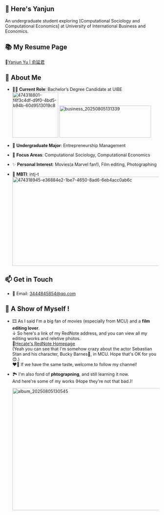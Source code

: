 ## 👋 Here's Yanjun 
An undergraduate student exploring [Computational Sociology and Computational Economics] at University of International Business and Economics.  


## 📚 My Resume Page
🔗[Yanjun Yu | 俞延君](https://hecate-yu.github.io "Click to visit my resume page.")


## 🎯 About Me  
- 👨‍🎓 **Current Role**: Bachelor’s Degree Candidate at UIBE  
  <img width="150" height="150" alt="474318801-f4f3c4df-d9f0-4bd5-b94b-60d9513019c8" src="https://github.com/user-attachments/assets/d5a20630-590a-4104-a5de-7499ee746567" />
  <img width="300" height="105" alt="business_20250805131339" src="https://github.com/user-attachments/assets/e1e97b98-3143-4d40-a6fd-c79236a5557b" />

- 🌱 **Undergraduate Major**: Entrepreneurship Management
- 🔭 **Focus Areas**: Computational Sociology, Computational Economics  
- ✨ **Personal Interest**: Movies(a Marvel fan!), Film editing, Photographing
- 🧠 **MBTI**: intj-t  
  <img width="750" height="291.8" alt="474318945-e36884e2-1be7-4650-8ad6-6eb4acc0ab6c" src="https://github.com/user-attachments/assets/d96276da-db42-44c5-9501-5259b5967f82" />


## 📫 Get in Touch  
- 📧 Email: 3444845854@qq.com   


## 🙌 A Show of Myself !  
- 🎞️ As I said I'm a big fan of movies (especially from MCU) and a **film editing lover**.  
  ↓ So here's a link of my RedNote address, and you can view all my editing works and reletive photos.  
  🔗[Hecate's RedNote Homepage](https://www.xiaohongshu.com/user/profile/5d5676780000000001005b3b)  
  (Yeah you can see that I'm somehow crazy about the actor Sebastian Stan and his character, Bucky Barnes🦾, in MCU. Hope that's OK for you😊.)  
  ❤️‍🔥 If we have the same taste, welcome to follow my channel!   
- 🏞️ I'm also fond of **phtograpning**, and still learning it now.  
  And here're some of my works (Hope they're not that bad.)!
  
  <img width="600" height="400" alt="album_20250805130545" src="https://github.com/user-attachments/assets/19a074c0-ac6c-40c9-b9b7-f352b0b359e9" />


